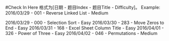 #Check In Here
格式为[日期 - 题目Index - 题目Title - Difficulty]。
Example: 2016/03/29 - 001 - Reverse Linked List - Medium

2016/03/29 - 000 - Selection Sort - Easy
2016/03/30 - 283 - Move Zeros to End - Easy
2016/03/31 - 168 - Excel Sheet Column Title - Easy
2016/04/01 - 326 - Power of Three - Easy
2016/04/02 - 046 - Permutations - Medium
